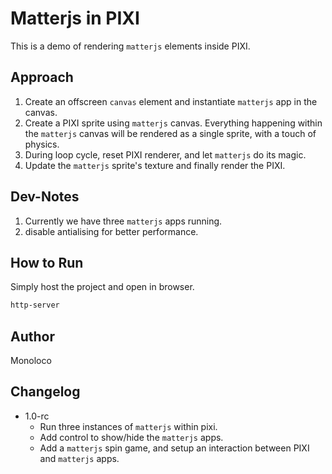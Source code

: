 # Matterjs in PIXI

This is a demo of rendering ```matterjs``` elements inside PIXI.

## Approach
1. Create an offscreen ```canvas``` element and instantiate ```matterjs``` app in the canvas.
1. Create a PIXI sprite using ```matterjs``` canvas. Everything happening within the ```matterjs``` canvas will be rendered as a single sprite, with a touch of physics.
1. During loop cycle, reset PIXI renderer, and let ```matterjs``` do its magic. 
1. Update the ```matterjs``` sprite's texture and finally render the PIXI.

## Dev-Notes
1. Currently we have three ```matterjs``` apps running.
1. disable antialising for better performance. 

## How to Run
Simply host the project and open in browser.
```bash
http-server
```

## Author
Monoloco

## Changelog
* 1.0-rc
    * Run three instances of ```matterjs``` within pixi.
    * Add control to show/hide the ```matterjs``` apps.
    * Add a ```matterjs``` spin game, and setup an interaction between PIXI and ```matterjs``` apps.